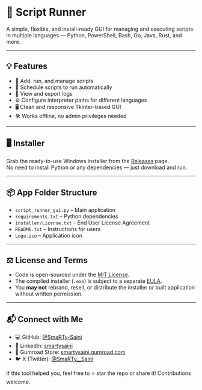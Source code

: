 # 🧰 Script Runner

A simple, flexible, and install-ready GUI for managing and executing scripts in multiple languages — Python, PowerShell, Bash, Go, Java, Rust, and more.

---

## 💡 Features

- 📁 Add, run, and manage scripts
- 📆 Schedule scripts to run automatically
- 🧾 View and export logs
- ⚙️ Configure interpreter paths for different languages
- 🖥️ Clean and responsive Tkinter-based GUI
- 🛠 Works offline, no admin privileges needed

---

## 🖥️ Installer

Grab the ready-to-use Windows installer from the [Releases](https://github.com/SmaRTy-Saini/script-runner/releases) page.  
No need to install Python or any dependencies — just download and run.

---

## 📦 App Folder Structure

- `script_runner_gui.py` – Main application
- `requirements.txt` – Python dependencies
- `installer/License.txt` – End User License Agreement
- `README.txt` – Instructions for users
- `Logo.ico` – Application icon

---

## ⚖️ License and Terms

- Code is open-sourced under the [MIT License](LICENSE).
- The compiled installer (`.exe`) is subject to a separate [EULA](installer/License.txt).
- You **may not** rebrand, resell, or distribute the installer or built application without written permission.

---

## 📬 Connect with Me

- 💻 GitHub: [@SmaRTy-Saini](https://github.com/SmaRTy-Saini)
- 👔 LinkedIn: [smartysaini](https://www.linkedin.com/in/smartysaini/)
- 🛒 Gumroad Store: [smartysaini.gumroad.com](https://smartysaini.gumroad.com)
- 🐦 X (Twitter): [@SmaRTy__Saini](https://x.com/SmaRTy__Saini)

If this tool helped you, feel free to ⭐ star the repo or share it! Contributions welcome.
